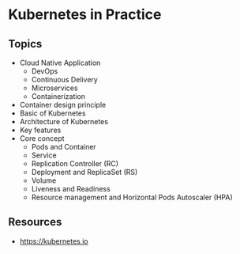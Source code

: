# Kubernetes in Practice

## Topics
* Cloud Native Application
  * DevOps
  * Continuous Delivery
  * Microservices
  * Containerization
* Container design principle
* Basic of Kubernetes
* Architecture of Kubernetes
* Key features
* Core concept
  * Pods and Container
  * Service
  * Replication Controller (RC)
  * Deployment and ReplicaSet (RS)
  * Volume
  * Liveness and Readiness
  * Resource management and Horizontal Pods Autoscaler (HPA)

## Resources
* https://kubernetes.io
